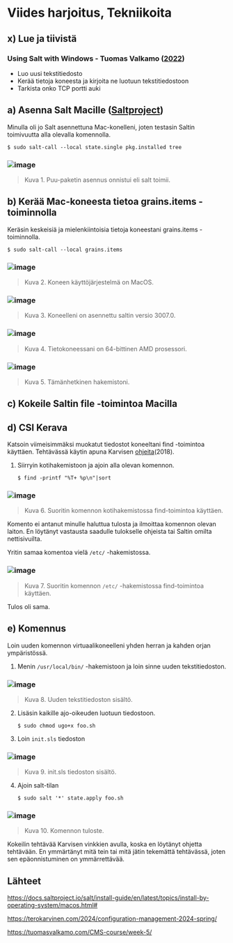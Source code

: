 # Viides harjoitus, Tekniikoita
## x) Lue ja tiivistä
### Using Salt with Windows - Tuomas Valkamo ([2022](https://tuomasvalkamo.com/CMS-course/week-5/))
- Luo uusi tekstitiedosto
- Kerää tietoja koneesta ja kirjoita ne luotuun tekstitiedostoon
- Tarkista onko TCP portti auki
  
## a) Asenna Salt Macille ([Saltproject](https://docs.saltproject.io/salt/install-guide/en/latest/topics/install-by-operating-system/macos.html#))
Minulla oli jo Salt asennettuna Mac-konelleni, joten testasin Saltin toimivuutta alla olevalla komennolla.

    $ sudo salt-call --local state.single pkg.installed tree
### ![image](https://github.com/Lambizzzz/infra-as-code/assets/148875838/1240609a-bdd8-48ba-83b7-a2f1fd8211ac)

> Kuva 1. Puu-paketin asennus onnistui eli salt toimii.

## b) Kerää Mac-koneesta tietoa grains.items -toiminnolla
Keräsin keskeisiä ja mielenkiintoisia tietoja koneestani grains.items -toiminnolla.

    $ sudo salt-call --local grains.items
### ![image](https://github.com/Lambizzzz/infra-as-code/assets/148875838/e6212b21-fc10-4e73-9acd-5fbecc184dbc)

> Kuva 2. Koneen käyttöjärjestelmä on MacOS.
### ![image](https://github.com/Lambizzzz/infra-as-code/assets/148875838/dd3bcf92-2b35-4436-bbe0-a489782dcd05)

> Kuva 3. Koneelleni on asennettu saltin versio 3007.0. 

### ![image](https://github.com/Lambizzzz/infra-as-code/assets/148875838/53f5b5c4-7bc6-4888-907f-e86975de4a83)

> Kuva 4. Tietokoneessani on 64-bittinen AMD prosessori.

### ![image](https://github.com/Lambizzzz/infra-as-code/assets/148875838/4be524c3-6c4e-4605-8ece-7e6909f0c1aa)

> Kuva 5. Tämänhetkinen hakemistoni.

## c) Kokeile Saltin file -toimintoa Macilla

## d) CSI Kerava
Katsoin viimeisimmäksi muokatut tiedostot koneeltani find -toimintoa käyttäen. Tehtävässä käytin apuna Karvisen [ohjeita](https://terokarvinen.com/2018/04/03/apache-user-homepages-automatically-salt-package-file-service-example/)(2018). 

1. Siirryin kotihakemistoon ja ajoin alla olevan komennon.

       $ find -printf "%T+ %p\n"|sort
### ![image](https://github.com/Lambizzzz/infra-as-code/assets/148875838/e245ed11-4871-4f23-9648-a9015cb505bb)

> Kuva 6. Suoritin komennon kotihakemistossa find-toimintoa käyttäen.

Komento ei antanut minulle haluttua tulosta ja ilmoittaa komennon olevan laiton. En löytänyt vastausta saadulle tulokselle ohjeista tai Saltin omilta nettisivuilta.

Yritin samaa komentoa vielä `/etc/` -hakemistossa. 
### ![image](https://github.com/Lambizzzz/infra-as-code/assets/148875838/39d08702-be67-45e7-98f0-7187d6758934)

> Kuva 7. Suoritin komennon `/etc/` -hakemistossa find-toimintoa käyttäen.

Tulos oli sama.
## e) Komennus
Loin uuden komennon virtuaalikoneelleni yhden herran ja kahden orjan ympäristössä. 
1. Menin `/usr/local/bin/` -hakemistoon ja loin sinne uuden tekstitiedoston.
### ![image](https://github.com/Lambizzzz/infra-as-code/assets/148875838/9f2722c3-4e8a-468b-94ab-7c84878955f5)

> Kuva 8. Uuden tekstitiedoston sisältö.

2. Lisäsin kaikille ajo-oikeuden luotuun tiedostoon.

       $ sudo chmod ugo+x foo.sh
3. Loin `init.sls` tiedoston 
### ![image](https://github.com/Lambizzzz/infra-as-code/assets/148875838/bb7f7605-9897-4bb7-892f-48af1524a289)

> Kuva 9. init.sls tiedoston sisältö.

4. Ajoin salt-tilan

       $ sudo salt '*' state.apply foo.sh
### ![image](https://github.com/Lambizzzz/infra-as-code/assets/148875838/f956ca94-3984-4b8c-ade8-4db584dc092a)

> Kuva 10. Komennon tuloste.

Kokeilin tehtävää Karvisen vinkkien avulla, koska en löytänyt ohjetta tehtävään. En ymmärtänyt mitä tein tai mitä jätin tekemättä tehtävässä, joten sen epäonnistuminen on ymmärrettävää. 

## Lähteet
https://docs.saltproject.io/salt/install-guide/en/latest/topics/install-by-operating-system/macos.html#

https://terokarvinen.com/2024/configuration-management-2024-spring/

https://tuomasvalkamo.com/CMS-course/week-5/
